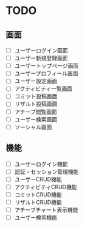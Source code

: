 # TODO
## 画面
- [ ] ユーザーログイン画面
- [ ] ユーザー新規登録画面
- [ ] ユーザートップページ画面
- [ ] ユーザープロフィール画面
- [ ] ユーザー設定画面
- [ ] アクティビティ一覧画面
- [ ] コミット投稿画面
- [ ] リザルト投稿画面
- [ ] アチーブ閲覧画面
- [ ] ユーザー検索画面
- [ ] ソーシャル画面

## 機能
- [ ] ユーザーログイン機能
- [ ] 認証・セッション管理機能
- [ ] ユーザーCRUD機能
- [ ] アクティビティCRUD機能
- [ ] コミットCRUD機能
- [ ] リザルトCRUD機能
- [ ] アチーブチャート表示機能
- [ ] ユーザー検索機能
